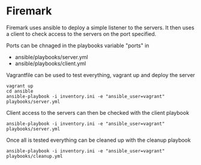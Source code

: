 # Firemark
Firemark uses ansible to deploy a simple listener to the servers.
It then uses a client to check access to the servers on the port specified.

Ports can be chnaged in the playbooks variable "ports" in 

* ansible/playbooks/server.yml
* ansible/playbooks/client.yml

Vagrantfile can be used to test everything, vagrant up and deploy the server

```
vagrant up
cd ansible
ansible-playbook -i inventory.ini -e "ansible_user=vagrant" playbooks/server.yml
```

Client access to the servers can then be checked with the client playbook

```
ansible-playbook -i inventory.ini -e "ansible_user=vagrant" playbooks/server.yml
```

Once all is tested everything can be cleaned up with the cleanup playbook

```
ansible-playbook -i inventory.ini -e "ansible_user=vagrant" playbooks/cleanup.yml
```

